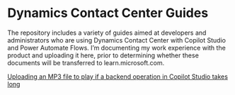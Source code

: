 # Dynamics Contact Center Guides

The repository includes a variety of guides aimed at developers and administrators who are using Dynamics Contact Center with Copilot Studio and Power Automate Flows. I’m documenting my work experience with the product and uploading it here, prior to determining whether these documents will be transferred to learn.microsoft.com.

[Uploading an MP3 file to play if a backend operation in Copilot Studio takes long](https://github.com/nmurav/Dynamics-Contact-Center-Guides/blob/main/Play%20an%20audio.md/)


